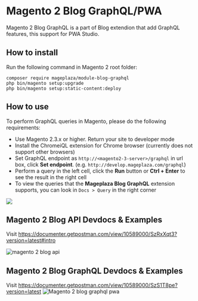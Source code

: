 # Magento 2 Blog GraphQL/PWA

Magento 2 Blog GraphQL is a part of Blog extendion that add GraphQL features, this support for PWA Studio.
## How to install

Run the following command in Magento 2 root folder:

```
composer require mageplaza/module-blog-graphql
php bin/magento setup:upgrade
php bin/magento setup:static-content:deploy
```

## How to use

To perform GraphQL queries in Magento, please do the following requirements:

- Use Magento 2.3.x or higher. Return your site to developer mode
- Install the ChromeiQL extension for Chrome browser (currently does not support other browsers)
- Set GraphQL endpoint as `http://<magento2-3-server>/graphql` in url box, click **Set endpoint**. 
(e.g. `http://develop.mageplaza.com/graphql`)
- Perform a query in the left cell, click the **Run** button or **Ctrl + Enter** to see the result in the right cell
- To view the queries that the **Mageplaza Blog GraphQL** extension supports, you can look in `Docs > Query` in the right corner

![](https://i.imgur.com/gJ3Dx0f.png)

## Magento 2 Blog API Devdocs & Examples
Visit https://documenter.getpostman.com/view/10589000/SzRxXqt3?version=latest#intro

![magento 2 blog api](https://i.imgur.com/w0qTxhC.png)

## Magento 2 Blog GraphQL Devdocs & Examples

Visit https://documenter.getpostman.com/view/10589000/SzS1T8pe?version=latest
![Magento 2 blog graphql pwa](https://i.imgur.com/xbRnefr.png)
